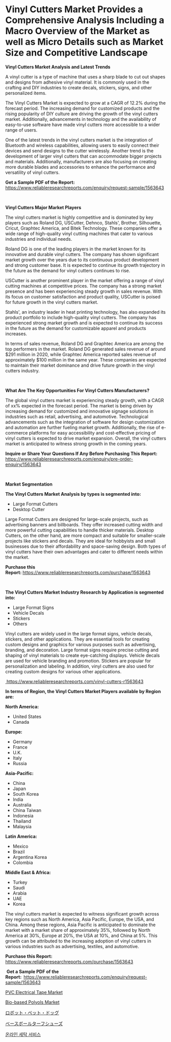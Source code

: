 <p><h1>Vinyl Cutters Market Provides a Comprehensive Analysis Including a Macro Overview of the Market as well as Micro Details such as Market Size and Competitive Landscape</h1></p><p><strong>Vinyl Cutters Market Analysis and Latest Trends</strong></p>
<p><p>A vinyl cutter is a type of machine that uses a sharp blade to cut out shapes and designs from adhesive vinyl material. It is commonly used in the crafting and DIY industries to create decals, stickers, signs, and other personalized items.</p><p>The Vinyl Cutters Market is expected to grow at a CAGR of 12.2% during the forecast period. The increasing demand for customized products and the rising popularity of DIY culture are driving the growth of the vinyl cutters market. Additionally, advancements in technology and the availability of easy-to-use software have made vinyl cutters more accessible to a wider range of users.</p><p>One of the latest trends in the vinyl cutters market is the integration of Bluetooth and wireless capabilities, allowing users to easily connect their devices and send designs to the cutter wirelessly. Another trend is the development of larger vinyl cutters that can accommodate bigger projects and materials. Additionally, manufacturers are also focusing on creating more durable blades and accessories to enhance the performance and versatility of vinyl cutters.</p></p>
<p><strong>Get a Sample PDF of the Report:&nbsp;</strong> <a href="https://www.reliableresearchreports.com/enquiry/request-sample/1563643">https://www.reliableresearchreports.com/enquiry/request-sample/1563643</a></p>
<p>&nbsp;</p>
<p><strong>Vinyl Cutters Major Market Players</strong></p>
<p><p>The vinyl cutters market is highly competitive and is dominated by key players such as Roland DG, USCutter, Dehnco, Stahls', Brother, Silhouette, Cricut, Graphtec America, and Bitek Technology. These companies offer a wide range of high-quality vinyl cutting machines that cater to various industries and individual needs.</p><p>Roland DG is one of the leading players in the market known for its innovative and durable vinyl cutters. The company has shown significant market growth over the years due to its continuous product development and strong customer base. It is expected to continue its growth trajectory in the future as the demand for vinyl cutters continues to rise.</p><p>USCutter is another prominent player in the market offering a range of vinyl cutting machines at competitive prices. The company has a strong market presence and has been experiencing steady growth in sales revenue. With its focus on customer satisfaction and product quality, USCutter is poised for future growth in the vinyl cutters market.</p><p>Stahls', an industry leader in heat printing technology, has also expanded its product portfolio to include high-quality vinyl cutters. The company has experienced strong market growth and is expected to continue its success in the future as the demand for customizable apparel and products increases.</p><p>In terms of sales revenue, Roland DG and Graphtec America are among the top performers in the market. Roland DG generated sales revenue of around $291 million in 2020, while Graphtec America reported sales revenue of approximately $100 million in the same year. These companies are expected to maintain their market dominance and drive future growth in the vinyl cutters industry.</p></p>
<p>&nbsp;</p>
<p><strong>What Are The Key Opportunities For Vinyl Cutters Manufacturers?</strong></p>
<p><p>The global vinyl cutters market is experiencing steady growth, with a CAGR of xx% expected in the forecast period. The market is being driven by increasing demand for customized and innovative signage solutions in industries such as retail, advertising, and automotive. Technological advancements such as the integration of software for design customization and automation are further fueling market growth. Additionally, the rise of e-commerce platforms for easy accessibility and cost-effective pricing of vinyl cutters is expected to drive market expansion. Overall, the vinyl cutters market is anticipated to witness strong growth in the coming years.</p></p>
<p><strong>Inquire or Share Your Questions If Any Before Purchasing This Report:</strong> <a href="https://www.reliableresearchreports.com/enquiry/pre-order-enquiry/1563643">https://www.reliableresearchreports.com/enquiry/pre-order-enquiry/1563643</a></p>
<p>&nbsp;</p>
<p><strong>Market Segmentation</strong></p>
<p><strong>The Vinyl Cutters Market Analysis by types is segmented into:</strong></p>
<p><ul><li>Large Format Cutters</li><li>Desktop Cutter</li></ul></p>
<p><p>Large Format Cutters are designed for large-scale projects, such as advertising banners and billboards. They offer increased cutting width and more powerful cutting capabilities to handle thicker materials. Desktop Cutters, on the other hand, are more compact and suitable for smaller-scale projects like stickers and decals. They are ideal for hobbyists and small businesses due to their affordability and space-saving design. Both types of vinyl cutters have their own advantages and cater to different needs within the market.</p></p>
<p><strong>Purchase this Report:&nbsp;</strong><a href="https://www.reliableresearchreports.com/purchase/1563643">https://www.reliableresearchreports.com/purchase/1563643</a></p>
<p>&nbsp;</p>
<p><strong>The Vinyl Cutters Market Industry Research by Application is segmented into:</strong></p>
<p><ul><li>Large Format Signs</li><li>Vehicle Decals</li><li>Stickers</li><li>Others</li></ul></p>
<p><p>Vinyl cutters are widely used in the large format signs, vehicle decals, stickers, and other applications. They are essential tools for creating custom designs and graphics for various purposes such as advertising, branding, and decoration. Large format signs require precise cutting and shaping of vinyl materials to create eye-catching displays. Vehicle decals are used for vehicle branding and promotion. Stickers are popular for personalization and labeling. In addition, vinyl cutters are also used for creating custom designs for various other applications.</p></p>
<p><a href="https://www.reliableresearchreports.com/vinyl-cutters-r1563643">&nbsp;https://www.reliableresearchreports.com/vinyl-cutters-r1563643</a></p>
<p><strong>In terms of Region, the Vinyl Cutters Market Players available by Region are:</strong></p>
<p>
    <p> <strong> North America: </strong>
        <ul>
            <li>United States</li>
            <li>Canada</li>
        </ul>
        </p> 
    <p> <strong> Europe: </strong>
        <ul>
            <li>Germany</li>
            <li>France</li>
            <li>U.K.</li>
            <li>Italy</li>
            <li>Russia</li>
        </ul>
        </p> 
    <p> <strong> Asia-Pacific: </strong>
        <ul>
            <li>China</li>
            <li>Japan</li>
            <li>South Korea</li>
            <li>India</li>
            <li>Australia</li>
            <li>China Taiwan</li>
            <li>Indonesia</li>
            <li>Thailand</li>
            <li>Malaysia</li>
        </ul>
        </p> 
    <p> <strong> Latin America: </strong>
        <ul>
            <li>Mexico</li>
            <li>Brazil</li>
            <li>Argentina Korea</li>
            <li>Colombia</li>
        </ul>
        </p> 
    <p> <strong> Middle East & Africa: </strong>
        <ul>
            <li>Turkey</li>
            <li>Saudi</li>
            <li>Arabia</li>
            <li>UAE</li>
            <li>Korea</li>
        </ul>
    </p>
    </p>
<p><p>The vinyl cutters market is expected to witness significant growth across key regions such as North America, Asia Pacific, Europe, the USA, and China. Among these regions, Asia Pacific is anticipated to dominate the market with a market share of approximately 35%, followed by North America at 30%, Europe at 20%, the USA at 10%, and China at 5%. This growth can be attributed to the increasing adoption of vinyl cutters in various industries such as advertising, textiles, and automotive.</p></p>
<p><strong>Purchase this Report: </strong><a href="https://www.reliableresearchreports.com/purchase/1563643">https://www.reliableresearchreports.com/purchase/1563643</a></p>
<p>&nbsp;<strong>Get a Sample PDF of the Report:&nbsp;&nbsp;</strong><a href="https://www.reliableresearchreports.com/enquiry/request-sample/1563643">https://www.reliableresearchreports.com/enquiry/request-sample/1563643</a></p>
<p><strong></strong></p>
<p><p><a href="https://www.linkedin.com/pulse/pvc-electrical-tape-market-research-report-reveals-latest-trends-dsbie?trackingId=wsEV6%2FG53PyyLSZUSXJ9pA%3D%3D">PVC Electrical Tape Market</a></p><p><a href="https://www.linkedin.com/pulse/bio-based-polyols-market-research-report-reveals-latest-trends-cj3be?trackingId=cdOARpZlrJsGr48XHCQivA%3D%3D">Bio-based Polyols Market</a></p><p><a href="https://github.com/reliezer65/Market-Research-Report-List-1/blob/main/346184836324.md">ロボット・ペット・ドッグ</a></p><p><a href="https://github.com/RodHoppe07/Market-Research-Report-List-1/blob/main/418222736323.md">ベースボールターフシューズ</a></p><p><a href="https://medium.com/@ukaszduda1/%EC%98%A8%EB%9D%BC%EC%9D%B8-%EC%84%B8%ED%83%81-%EC%84%9C%EB%B9%84%EC%8A%A4-%EC%8B%9C%EC%9E%A5-%ED%86%B5%EC%B0%B0-%EC%8B%9C%EC%9E%A5-%EB%8F%99%ED%96%A5-%EC%84%B1%EC%9E%A5-2024%EB%85%84%EB%B6%80%ED%84%B0-2031%EB%85%84%EA%B9%8C%EC%A7%80-%EC%98%88%EC%B8%A1%EB%90%9C-%EA%B2%83-d6635eb0f80b">온라인 세탁 서비스</a></p></p>